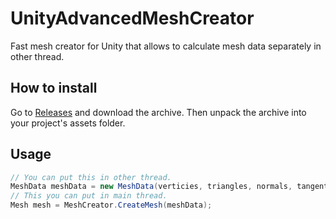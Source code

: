 # UnityAdvancedMeshCreator
Fast mesh creator for Unity that allows to calculate mesh data separately in other thread.

## How to install
Go to [Releases](https://github.com/quad58/UnityAdvancedMeshCreator/releases) and download the archive. Then unpack the archive into your project's assets folder.

## Usage
```csharp
// You can put this in other thread.
MeshData meshData = new MeshData(verticies, triangles, normals, tangents, colors, uv);
// This you can put in main thread.
Mesh mesh = MeshCreator.CreateMesh(meshData);
```
